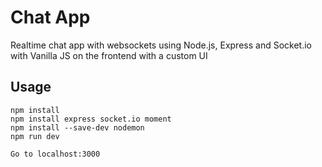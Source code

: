 # Chat App
Realtime chat app with websockets using Node.js, Express and Socket.io with Vanilla JS on the frontend with a custom UI

## Usage
```
npm install
npm install express socket.io moment
npm install --save-dev nodemon
npm run dev

Go to localhost:3000
```


